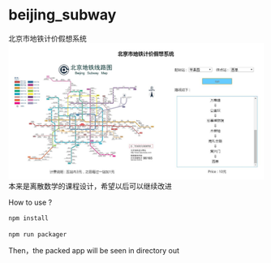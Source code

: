 # beijing_subway
北京市地铁计价假想系统
![结果图](re.jpg)
本来是离散数学的课程设计，希望以后可以继续改进

How to use ?
```
npm install

npm run packager
```
Then，the packed app will be seen in directory out  